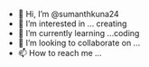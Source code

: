 - 👋 Hi, I’m @sumanthkuna24
- 👀 I’m interested in ... creating 
- 🌱 I’m currently learning ...coding
- 💞️ I’m looking to collaborate on ...
- 📫 How to reach me ...

<!---
sumanthkuna24/sumanthkuna24 is a ✨ special ✨ repository because its `README.md` (this file) appears on your GitHub profile.
You can click the Preview link to take a look at your changes.
--->
